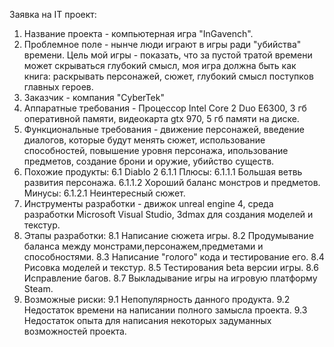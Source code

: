Заявка на IT проект:
1. Название проекта - компьютерная игра "InGavench".
2. Проблемное поле - нынче люди играют в игры ради "убийства" времени. Цель мой игры - показать, что за пустой тратой времени может скрываться глубокий смысл, моя игра должна быть как книга: раскрывать персонажей, сюжет, глубокий смысл поступков главных героев.
3. Заказчик - компания "CyberTek"
4. Аппаратные требования - Процессор Intel Core 2 Duo E6300, 3 гб оперативной памяти, видеокарта gtx 970, 5 гб памяти на диске.
5. Функциональные требования - движение персонажей, введение диалогов, которые будут менять сюжет, использование способностей, повышение уровня персонажа, ипользование предметов, создание брони и оружие, убийство существ.
6. Похожие продукты:
6.1 Diablo 2
6.1.1 Плюсы:
6.1.1.1 Большая ветвь развития персонажа.
6.1.1.2 Хороший баланс монстров и предметов.
Минусы:
6.1.2.1 Неинтересный сюжет.
7. Инструменты разработки - движок unreal engine 4, среда разработки Microsoft Visual Studio, 3dmax для создания моделей и текстур.
8. Этапы разработки:
8.1 Написание сюжета игры.
8.2 Продумывание баланса между монстрами,персонажем,предметами и способностями.
8.3 Написание "голого" кода и тестирование его.
8.4 Рисовка моделей и текстур.
8.5 Тестирования beta версии игры.
8.6 Исправление багов.
8.7 Выкладывание игры на игровую платформу Steam.
9. Возможные риски:
9.1 Непопулярность данного продукта.
9.2 Недостаток времени на написании полного замысла проекта.
9.3 Недостаток опыта для написания некоторых задуманных возможностей проекта.
